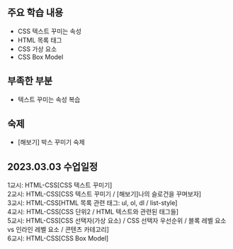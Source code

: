## 주요 학습 내용

* CSS 텍스트 꾸미는 속성
* HTML 목록 태그
* CSS 가상 요소
* CSS Box Model


## 부족한 부분
* 텍스트 꾸미는 속성 복습


## 숙제
* [해보기] 박스 꾸미기 숙제


## 2023.03.03 수업일정

1교시: HTML-CSS[CSS 텍스트 꾸미기] <br>
2교시: HTML-CSS[CSS 텍스트 꾸미기 / [해보기]나의 슬로건을 꾸며보자] <br>
3교시: HTML-CSS[HTML 목록 관련 태그: ul, ol, dl / list-style] <br>
4교시: HTML-CSS[CSS 단위2 / HTML 텍스트와 관련된 태그들] <br>
5교시: HTML-CSS[CSS 선택자(가상 요소) / CSS 선택자 우선순위 / 블록 레벨 요소 vs 인라인 레벨 요소 / 콘텐츠 카테고리] <br>
6교시: HTML-CSS[CSS Box Model] <br>